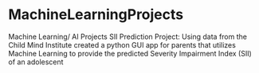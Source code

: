 # MachineLearningProjects
Machine Learning/ AI Projects
SII Prediction Project:
Using data from the Child Mind Institute created a python GUI app for parents that utilizes Machine Learning to provide the predicted Severity Impairment Index (SII) of an adolescent 
